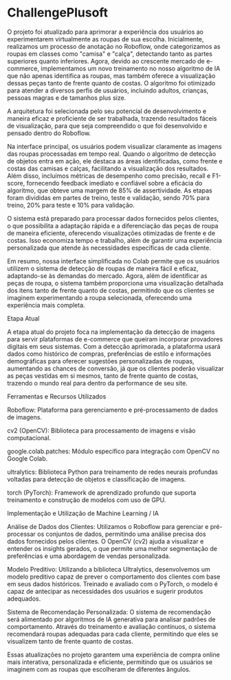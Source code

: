 # ChallengePlusoft

O projeto foi atualizado para aprimorar a experiência dos usuários ao experimentarem virtualmente as roupas de sua escolha. Inicialmente, realizamos um processo de anotação no Roboflow, onde categorizamos as roupas em classes como "camisa" e "calça", detectando tanto as partes superiores quanto inferiores. Agora, devido ao crescente mercado de e-commerce, implementamos um novo treinamento no nosso algoritmo de IA que não apenas identifica as roupas, mas também oferece a visualização dessas peças tanto de frente quanto de costas. O algoritmo foi otimizado para atender a diversos perfis de usuários, incluindo adultos, crianças, pessoas magras e de tamanhos plus size.

A arquitetura foi selecionada pelo seu potencial de desenvolvimento e maneira eficaz e proficiente de ser trabalhada, trazendo resultados fáceis de visualização, para que seja compreendido o que foi desenvolvido e pensado dentro do Roboflow.

Na interface principal, os usuários podem visualizar claramente as imagens das roupas processadas em tempo real. Quando o algoritmo de detecção de objetos entra em ação, ele destaca as áreas identificadas, como frente e costas das camisas e calças, facilitando a visualização dos resultados. Além disso, incluímos métricas de desempenho como precisão, recall e F1-score, fornecendo feedback imediato e confiável sobre a eficácia do algoritmo, que obteve uma margem de 85% de assertividade. As etapas foram divididas em partes de treino, teste e validação, sendo 70% para treino, 20% para teste e 10% para validação.

O sistema está preparado para processar dados fornecidos pelos clientes, o que possibilita a adaptação rápida e a diferenciação das peças de roupa de maneira eficiente, oferecendo visualizações otimizadas de frente e de costas. Isso economiza tempo e trabalho, além de garantir uma experiência personalizada que atende às necessidades específicas de cada cliente.

Em resumo, nossa interface simplificada no Colab permite que os usuários utilizem o sistema de detecção de roupas de maneira fácil e eficaz, adaptando-se às demandas do mercado. Agora, além de identificar as peças de roupa, o sistema também proporciona uma visualização detalhada dos itens tanto de frente quanto de costas, permitindo que os clientes se imaginem experimentando a roupa selecionada, oferecendo uma experiência mais completa.

Etapa Atual

A etapa atual do projeto foca na implementação da detecção de imagens para servir plataformas de e-commerce que queiram incorporar provadores digitais em seus sistemas. Com a detecção aprimorada, a plataforma usará dados como histórico de compras, preferências de estilo e informações demográficas para oferecer sugestões personalizadas de roupas, aumentando as chances de conversão, já que os clientes poderão visualizar as peças vestidas em si mesmos, tanto de frente quanto de costas, trazendo o mundo real para dentro da performance de seu site.

Ferramentas e Recursos Utilizados

Roboflow: Plataforma para gerenciamento e pré-processamento de dados de imagens.

cv2 (OpenCV): Biblioteca para processamento de imagens e visão computacional.

google.colab.patches: Módulo específico para integração com OpenCV no Google Colab.

ultralytics: Biblioteca Python para treinamento de redes neurais profundas voltadas para detecção de objetos e classificação de imagens.

torch (PyTorch): Framework de aprendizado profundo que suporta treinamento e construção de modelos com uso de GPU.

Implementação e Utilização de Machine Learning / IA

Análise de Dados dos Clientes: Utilizamos o Roboflow para gerenciar e pré-processar os conjuntos de dados, permitindo uma análise precisa dos dados fornecidos pelos clientes. O OpenCV (cv2) ajuda a visualizar e entender os insights gerados, o que permite uma melhor segmentação de preferências e uma abordagem de vendas personalizada.

Modelo Preditivo: Utilizando a biblioteca Ultralytics, desenvolvemos um modelo preditivo capaz de prever o comportamento dos clientes com base em seus dados históricos. Treinado e avaliado com o PyTorch, o modelo é capaz de antecipar as necessidades dos usuários e sugerir produtos adequados.

Sistema de Recomendação Personalizada: O sistema de recomendação será alimentado por algoritmos de IA generativa para analisar padrões de comportamento. Através do treinamento e avaliação contínuos, o sistema recomendará roupas adequadas para cada cliente, permitindo que eles se visualizem tanto de frente quanto de costas.

Essas atualizações no projeto garantem uma experiência de compra online mais interativa, personalizada e eficiente, permitindo que os usuários se imaginem com as roupas que escolheram de diferentes ângulos.
